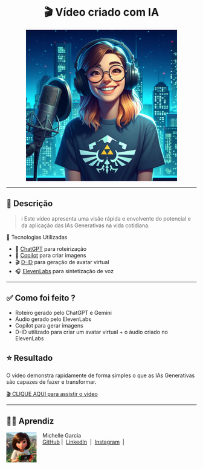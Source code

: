 <h1 align="center"> 🎬 Vídeo criado com IA </h1>


<p align="center">
<img 
    src="./imagens/Avatar.jpg"
    width="400"  
/>
</p>

---

## 📓 Descrição
> ℹ️ Este vídeo apresenta uma visão rápida e envolvente do potencial e da aplicação das IAs Generativas na vida cotidiana.

🤖 Tecnologias Utilizadas

- 🧠 [ChatGPT](https://chat.openai.com/) para roteirização
- 🎨 [Copilot](https://copilot.microsoft.com/) para criar imagens
- 🎬 [D-ID](https://studio.d-id.com/) para geração de avatar virtual
- 🎧 [ElevenLabs](https://elevenlabs.io/) para sintetização de voz

---
## ✅ Como foi feito ?

- Roteiro gerado pelo ChatGPT e Gemini
- Áudio gerado pelo ElevenLabs
- Copilot para gerar imagens
- D-ID utilizado para criar um avatar virtual + o áudio criado no ElevenLabs

## ⭐ Resultado
O vídeo demonstra rapidamente de forma simples o que as IAs Generativas são capazes de fazer e transformar.

<a href="https://github.com/chellegeek/video-generate-by-ia/blob/main/v%C3%ADdeo/V%C3%8DDEO.md" > 🎬 CLIQUE AQUI para assistir o vídeo </a>

---
## 👩‍💻 Aprendiz

<p>
    <img 
      align=left 
      margin=10 
      width=80 
      src="https://github.com/chellegeek/my-first-repository/blob/main/IA_images/profile.jpg"
    />
    <p>&nbsp&nbsp&nbsp&nbspMichelle Garcia<br>
    &nbsp&nbsp&nbsp
    <a href="https://github.com/chellegeek">
    GitHub</a>&nbsp;|&nbsp;
   <a href="https://www.linkedin.com/in/michelle-
garcia-/">LinkedIn</a>
&nbsp;|&nbsp;
    <a href="https://www.instagram.com/chellegarciami/">
    Instagram</a>
&nbsp;|&nbsp;</p>
</p>
<br/><br/>
<p>
